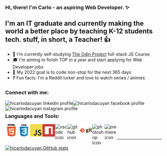 ### Hi, there! I'm Carlo - an aspiring Web Developer. :sparkles:

## I'm an IT graduate and currently making the world a better place by teaching K-12 students tech. stuff, in short, a Teacher! :thumbsup:
- :seedling: I'm currently self-studying [The Odin Project](https://www.theodinproject.com/) full-stack JS Course
- :mortar_board: I'm aiming to finish TOP in a year and start applying for Web Developer jobs
- :rocket: My 2022 goal is to code non-stop for the next 365 days
- :question: Fun facts: I'm a Reddit lurker and love to watch series / animes

### Connect with me:

[<img align="left" alt="hicarlodacuyan linkedin profile" src="https://img.shields.io/badge/LinkedIn-0077B5?style=for-the-badge&logo=linkedin&logoColor=white" />](https://www.linkedin.com/in/carlo-dacuyan-2bb033238/)
[<img align="left" alt="hicarlodacuyan facebook profile" src="https://img.shields.io/badge/Facebook-1877F2?style=for-the-badge&logo=facebook&logoColor=white" />](https://www.facebook.com/hi.carlodacuyan/)
[<img align="left" alt="hicarlodacuyan instagram profile" src="https://img.shields.io/badge/Instagram-E4405F?style=for-the-badge&logo=instagram&logoColor=white" />](https://www.instagram.com/hi.carlodacuyan/)

<br />

### Languages and Tools:
<img align="left" alt="html icon" width="40px" src="https://raw.githubusercontent.com/github/explore/80688e429a7d4ef2fca1e82350fe8e3517d3494d/topics/html/html.png" />
<img align="left" alt="css icon" width="40px" src="https://raw.githubusercontent.com/github/explore/80688e429a7d4ef2fca1e82350fe8e3517d3494d/topics/css/css.png" />
<img align="left" alt="javascript icon" width="40px" src="https://raw.githubusercontent.com/github/explore/80688e429a7d4ef2fca1e82350fe8e3517d3494d/topics/javascript/javascript.png" />
<img align="left" alt="npm icon" width="40px" src="https://raw.githubusercontent.com/github/explore/80688e429a7d4ef2fca1e82350fe8e3517d3494d/topics/npm/npm.png" />
<img align="left" alt="vscode icon" width="40px" src="https://upload.wikimedia.org/wikipedia/commons/thumb/9/9a/Visual_Studio_Code_1.35_icon.svg/2048px-Visual_Studio_Code_1.35_icon.svg.png" />
<img align="left" alt="github icon" width="40px" src="https://github.githubassets.com/images/modules/logos_page/GitHub-Mark.png" />
<img align="left" alt="git icon" width="40px" src="https://raw.githubusercontent.com/github/explore/80688e429a7d4ef2fca1e82350fe8e3517d3494d/topics/git/git.png" />
<img align="left" alt="photoshop icon" width="40px" src="https://upload.wikimedia.org/wikipedia/commons/thumb/a/af/Adobe_Photoshop_CC_icon.svg/1200px-Adobe_Photoshop_CC_icon.svg.png" />
<img align="left" alt="premiere icon" width="40px" src="https://upload.wikimedia.org/wikipedia/commons/thumb/4/40/Adobe_Premiere_Pro_CC_icon.svg/1200px-Adobe_Premiere_Pro_CC_icon.svg.png" /> <br />
<br />

___

[![hicarlodacuyan GitHub stats](https://github-readme-stats.vercel.app/api?username=hicarlodacuyan)](https://github.com/hicarlodacuyan/github-readme-stats)